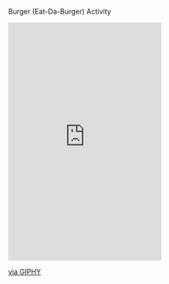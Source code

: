 Burger (Eat-Da-Burger) Activity 
<iframe src="https://giphy.com/embed/lcxSqyqCS6tNOcL8fs" width="310" height="480" frameBorder="0" class="giphy-embed" allowFullScreen></iframe><p><a href="https://giphy.com/gifs/lcxSqyqCS6tNOcL8fs">via GIPHY</a></p>
